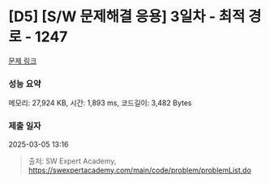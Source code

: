 # [D5] [S/W 문제해결 응용] 3일차 - 최적 경로 - 1247 

[문제 링크](https://swexpertacademy.com/main/code/problem/problemDetail.do?contestProbId=AV15OZ4qAPICFAYD) 

### 성능 요약

메모리: 27,924 KB, 시간: 1,893 ms, 코드길이: 3,482 Bytes

### 제출 일자

2025-03-05 13:16



> 출처: SW Expert Academy, https://swexpertacademy.com/main/code/problem/problemList.do